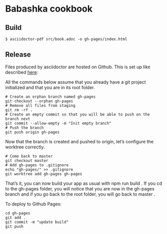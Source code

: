 # Babashka cookbook

## Build

``` shell
$ asciidoctor-pdf src/book.adoc -o gh-pages/index.html
```

## Release

Files produced by asciidoctor are hosted on Github. This is set up like
described
[here](https://medium.com/linagora-engineering/deploying-your-js-app-to-github-pages-the-easy-way-or-not-1ef8c48424b7):

All the commands below assume that you already have a git project initialized and that you are in its root folder.

```
# Create an orphan branch named gh-pages
git checkout --orphan gh-pages
# Remove all files from staging
git rm -rf .
# Create an empty commit so that you will be able to push on the branch next
git commit --allow-empty -m "Init empty branch"
# Push the branch
git push origin gh-pages
```

Now that the branch is created and pushed to origin, let’s configure the
worktree correctly.

```
# Come back to master
git checkout master
# Add gh-pages to .gitignore
echo "gh-pages/" >> .gitignore
git worktree add gh-pages gh-pages
```

That’s it, you can now build your app as usual with npm run build . If you cd to
the gh-pages folder, you will notice that you are now in the gh-pages branch and if
you go back to the root folder, you will go back to master .

To deploy to Github Pages:

```
cd gh-pages
git add .
git commit -m "update build"
git push
```
